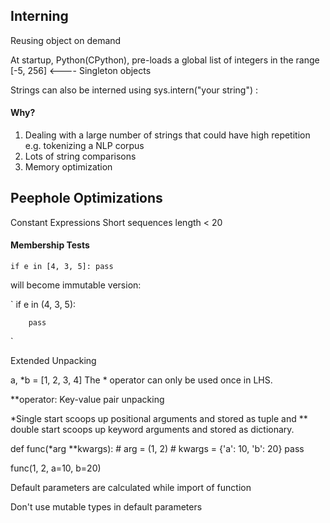 ## Interning
Reusing object on demand

At startup, Python(CPython), pre-loads a global list of integers in the range [-5, 256] <---- Singleton objects

Strings can also be interned using sys.intern("your string") :

#### Why?

1. Dealing with a large number of strings that could have high repetition e.g. tokenizing a NLP corpus
2. Lots of string comparisons
3. Memory optimization

## Peephole Optimizations

Constant Expressions
Short sequences length < 20

#### Membership Tests

`
    if e in [4, 3, 5]:
        pass
`

will become immutable version:

`
    if e in (4, 3, 5):

        pass
`

Extended Unpacking

a, *b = [1, 2, 3, 4]
The * operator can only be used once in LHS.

**operator: Key-value pair unpacking


*Single start scoops up positional arguments and stored as tuple and ** double start scoops up keyword arguments and stored as dictionary.

def func(*arg **kwargs):
    # arg = (1, 2)
    # kwargs = {'a': 10, 'b': 20}
    pass


func(1, 2, a=10, b=20)

Default parameters are calculated while import of function

Don't use mutable types in default parameters


















